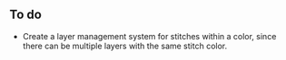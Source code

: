 To do
-----

* Create a layer management system for stitches within a color, since there can be multiple layers with the same stitch color.
